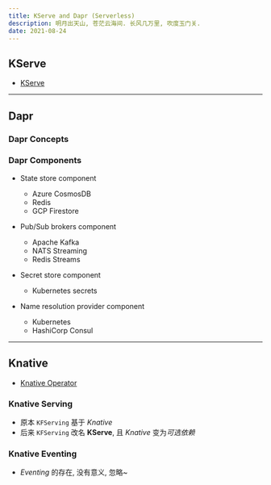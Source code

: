 ```yaml
---
title: KServe and Dapr (Serverless)
description: 明月出天山, 苍茫云海间. 长风几万里, 吹度玉门关.
date: 2021-08-24
---
```


## KServe

* [KServe](https://github.com/kserve/kserve)

------------------

## Dapr

### Dapr Concepts

### Dapr Components

* State store component
  - Azure CosmosDB
  - Redis
  - GCP Firestore

* Pub/Sub brokers component
  - Apache Kafka
  - NATS Streaming
  - Redis Streams

* Secret store component
  - Kubernetes secrets

* Name resolution provider component
  - Kubernetes
  - HashiCorp Consul

------------------

## Knative

* [Knative Operator](https://github.com/knative/operator)

### Knative Serving

* 原本 `KFServing` 基于 *Knative*
* 后来 `KFServing` 改名 **KServe**,
  且 *Knative* 变为*可选依赖*

### Knative Eventing

* *Eventing* 的存在, 没有意义, 忽略~

